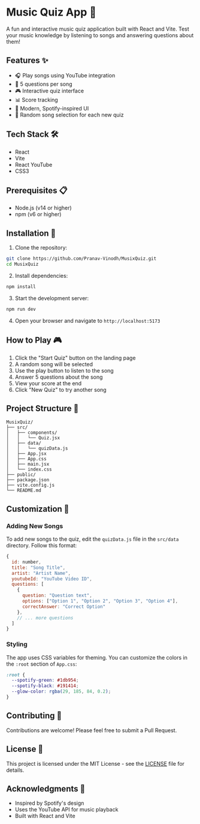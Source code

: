 # Music Quiz App 🎵

A fun and interactive music quiz application built with React and Vite. Test your music knowledge by listening to songs and answering questions about them!

## Features ✨

- 🎧 Play songs using YouTube integration
- 🎯 5 questions per song
- 🎮 Interactive quiz interface
- 📊 Score tracking
- 🎨 Modern, Spotify-inspired UI
- 🔄 Random song selection for each new quiz

## Tech Stack 🛠️

- React
- Vite
- React YouTube
- CSS3

## Prerequisites 📋

- Node.js (v14 or higher)
- npm (v6 or higher)

## Installation 🚀

1. Clone the repository:

```bash
git clone https://github.com/Pranav-Vinodh/MusixQuiz.git
cd MusixQuiz
```

2. Install dependencies:

```bash
npm install
```

3. Start the development server:

```bash
npm run dev
```

4. Open your browser and navigate to `http://localhost:5173`

## How to Play 🎮

1. Click the "Start Quiz" button on the landing page
2. A random song will be selected
3. Use the play button to listen to the song
4. Answer 5 questions about the song
5. View your score at the end
6. Click "New Quiz" to try another song

## Project Structure 📁

```
MusixQuiz/
├── src/
│   ├── components/
│   │   └── Quiz.jsx
│   ├── data/
│   │   └── quizData.js
│   ├── App.jsx
│   ├── App.css
│   ├── main.jsx
│   └── index.css
├── public/
├── package.json
├── vite.config.js
└── README.md
```

## Customization 🎨

### Adding New Songs

To add new songs to the quiz, edit the `quizData.js` file in the `src/data` directory. Follow this format:

```javascript
{
  id: number,
  title: "Song Title",
  artist: "Artist Name",
  youtubeId: "YouTube Video ID",
  questions: [
    {
      question: "Question text",
      options: ["Option 1", "Option 2", "Option 3", "Option 4"],
      correctAnswer: "Correct Option"
    },
    // ... more questions
  ]
}
```

### Styling

The app uses CSS variables for theming. You can customize the colors in the `:root` section of `App.css`:

```css
:root {
  --spotify-green: #1db954;
  --spotify-black: #191414;
  --glow-color: rgba(29, 185, 84, 0.2);
}
```

## Contributing 🤝

Contributions are welcome! Please feel free to submit a Pull Request.

## License 📄

This project is licensed under the MIT License - see the [LICENSE](LICENSE) file for details.

## Acknowledgments 🙏

- Inspired by Spotify's design
- Uses the YouTube API for music playback
- Built with React and Vite
